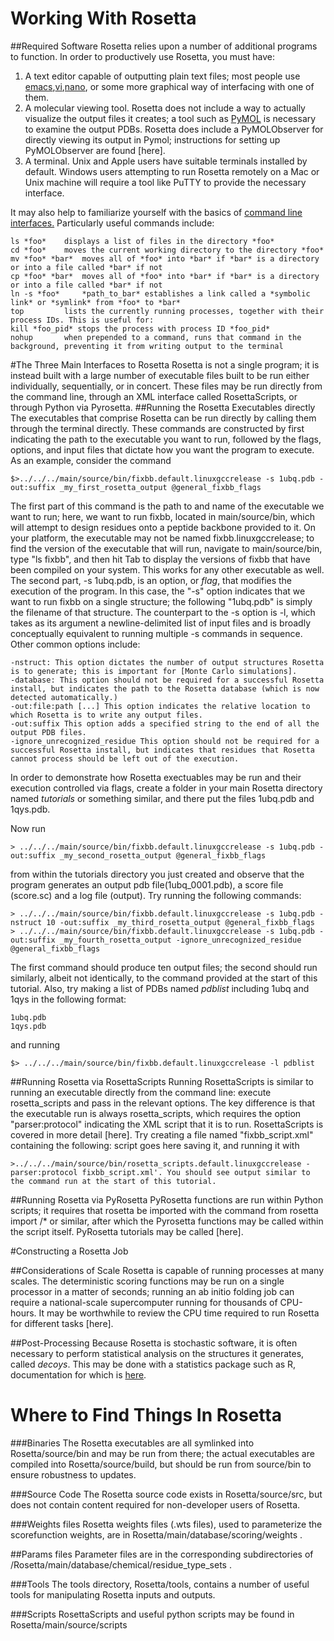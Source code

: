 # Working With Rosetta
##Required Software
Rosetta relies upon a number of additional programs to function. In order to productively use Rosetta, you must have:

1. A text editor capable of outputting plain text files; most people use [emacs](https://www.gnu.org/software/emacs/manual/html_node/emacs/index.html),[vi](https://www.washington.edu/computing/unix/vi.html),[nano](https://www.nano-editor.org/dist/v2.0/nano.html), or some more graphical way of interfacing with one of them.
2. A molecular viewing tool. Rosetta does not include a way to actually visualize the output files it creates; a tool such as [PyMOL](https://www.pymol.org/) is necessary to examine the output PDBs. Rosetta does include a PyMOLObserver for directly viewing its output in Pymol; instructions for setting up PyMOLObserver are found [here].
3. A terminal. Unix and Apple users have suitable terminals installed by default. Windows users attempting to run Rosetta remotely on a Mac or Unix machine will require a tool like PuTTY to provide the necessary interface.

It may also help to familiarize yourself with the basics of [command line interfaces.](https://bash.cyberciti.biz/guide/Main_Page) Particularly useful commands include:

	ls *foo* 	displays a list of files in the directory *foo*
	cd *foo* 	moves the current working directory to the directory *foo*
	mv *foo* *bar* 	moves all of *foo* into *bar* if *bar* is a directory or into a file called *bar* if not
	cp *foo* *bar* 	moves all of *foo* into *bar* if *bar* is a directory or into a file called *bar* if not
	ln -s *foo* 	*path_to_bar* establishes a link called a *symbolic link* or *symlink* from *foo* to *bar* 
	top 		lists the currently running processes, together with their process IDs. This is useful for:
	kill *foo_pid* stops the process with process ID *foo_pid*
	nohup		when prepended to a command, runs that command in the background, preventing it from writing output to the terminal
	

#The Three Main Interfaces to Rosetta
Rosetta is not a single program; it is instead built with a large number of executable files built to be run either individually, sequentially, or in concert. These files may be run directly from the command line, through an XML interface called RosettaScripts, or through Python via Pyrosetta.
##Running the Rosetta Executables directly
The executables that comprise Rosetta can be run directly by calling them through the terminal directly. These commands are constructed by first indicating the path to the executable you want to run, followed by the flags, options, and input files that dictate how you want the program to execute. 
As an example, consider the command 

	$>../../../main/source/bin/fixbb.default.linuxgccrelease -s 1ubq.pdb -out:suffix _my_first_rosetta_output @general_fixbb_flags

The first part of this command is the path to and name of the executable we want to run; here, we want to run fixbb, located in main/source/bin, which will attempt to design residues onto a peptide backbone provided to it. On your platform, the executable may not be named fixbb.linuxgccrelease; to find the version of the executable that will run, navigate to main/source/bin, type "ls fixbb", and then hit Tab to display the versions of fixbb that have been compiled on your system. This works for any other executable as well.
The second part, -s 1ubq.pdb, is an option, or *flag*, that modifies the execution of the program. In this case, the "-s" option indicates that we want to run fixbb on a single structure; the following "1ubq.pdb" is simply the filename of that structure. The counterpart to the -s option is -l, which takes as its argument a newline-delimited list of input files and is broadly conceptually equivalent to running multiple -s commands in sequence. Other common options include:

	-nstruct: This option dictates the number of output structures Rosetta is to generate; this is important for [Monte Carlo simulations].
	-database: This option should not be required for a successful Rosetta install, but indicates the path to the Rosetta database (which is now detected automatically.)
	-out:file:path [...] This option indicates the relative location to which Rosetta is to write any output files.
	-out:suffix This option adds a specified string to the end of all the output PDB files.
	-ignore_unrecognized_residue This option should not be required for a successful Rosetta install, but indicates that residues that Rosetta cannot process should be left out of the execution.

In order to demonstrate how Rosetta exectuables may be run and their execution controlled via flags, create a folder in your main Rosetta directory named *tutorials* or something similar, and there put the files 1ubq.pdb and 1qys.pdb. 

Now run 

	> ../../../main/source/bin/fixbb.default.linuxgccrelease -s 1ubq.pdb -out:suffix _my_second_rosetta_output @general_fixbb_flags

from within the tutorials directory you just created and observe that the program generates an output pdb file(1ubq_0001.pdb), a score file (score.sc) and a log file (output).
Try running the following commands:

	> ../../../main/source/bin/fixbb.default.linuxgccrelease -s 1ubq.pdb -nstruct 10 -out:suffix _my_third_rosetta_output @general_fixbb_flags
	> ../../../main/source/bin/fixbb.default.linuxgccrelease -s 1ubq.pdb -out:suffix _my_fourth_rosetta_output -ignore_unrecognized_residue @general_fixbb_flags

The first command should produce ten output files; the second should run similarly, albeit not identically, to the command provided at the start of this tutorial.
Also, try making a list of PDBs named *pdblist* including 1ubq and 1qys in the following format:
	
	1ubq.pdb
	1qys.pdb
	
and running

	$> ../../../main/source/bin/fixbb.default.linuxgccrelease -l pdblist

##Running Rosetta via RosettaScripts
Running RosettaScripts is similar to running an executable directly from the command line: execute rosetta_scripts and pass in the relevant options. The key difference is that the executable run is always rosetta_scripts, which requires the option "parser:protocol" indicating the XML script that it is to run. RosettaScripts is covered in more detail [here]. Try creating a file named "fixbb_script.xml" containing the following:
	<ROSETTASCRIPTS>
	script goes here
	</ROSETTASCRIPTS>
saving it, and running it with 

	>../../../main/source/bin/rosetta_scripts.default.linuxgccrelease -parser:protocol fixbb_script.xml'. You should see output similar to the command run at the start of this tutorial.

##Running Rosetta via PyRosetta
PyRosetta functions are run within Python scripts; it requires that rosetta be imported with the command
	from rosetta import /*
or similar, after which the Pyrosetta functions may be called within the script itself. PyRosetta tutorials may be called [here].

#Constructing a Rosetta Job

##Considerations of Scale
Rosetta is capable of running processes at many scales. The deterministic scoring functions may be run on a single processor in a matter of seconds; running an ab initio folding job can require a national-scale supercomputer running for thousands of CPU-hours. It may be worthwhile to review the CPU time required to run Rosetta for different tasks [here].

##Post-Processing
Because Rosetta is stochastic software, it is often necessary to perform statistical analysis on the structures it generates, called *decoys*. This may be done with a statistics package such as R, documentation for which is [here](https://cran.r-project.org/doc/manuals/r-release/R-intro.pdf).

# Where to Find Things In Rosetta
###Binaries
The Rosetta executables are all symlinked into Rosetta/source/bin and may be run from there; the actual executables are compiled into Rosetta/source/build, but should be run from source/bin to ensure robustness to updates.

###Source Code
The Rosetta source code exists in Rosetta/source/src, but does not contain content required for non-developer users of Rosetta.

###Weights files
Rosetta weights files (.wts files), used to parameterize the scorefunction weights, are in Rosetta/main/database/scoring/weights .

##Params files
Parameter files are in the corresponding subdirectories of /Rosetta/main/database/chemical/residue_type_sets .

###Tools
The tools directory, Rosetta/tools, contains a number of useful tools for manipulating Rosetta inputs and outputs.

###Scripts
RosettaScripts and useful python scripts may be found in Rosetta/main/source/scripts
